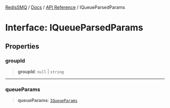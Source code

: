 [RedisSMQ](../../../README.md) / [Docs](../../README.md) / [API Reference](../README.md) / IQueueParsedParams

# Interface: IQueueParsedParams

## Properties

### groupId

> **groupId**: `null` \| `string`

***

### queueParams

> **queueParams**: [`IQueueParams`](IQueueParams.md)
